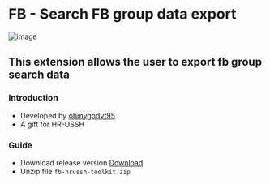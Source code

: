 # FB - Search FB group data export

![image](https://i.imgur.com/OvzHGmY.png)

## This extension allows the user to export fb group search data

### Introduction

- Developed by [ohmygodvt95](http://fb.com/ohmygodvt95)
- A gift for HR-USSH

### Guide 

- Download release version [Download](https://raw.githubusercontent.com/ohmygodvt95/chrome-ext-hrussh-search-tootkit/master/release/fb-hrussh-toolkit.zip)
- Unzip file `fb-hrussh-toolkit.zip`
